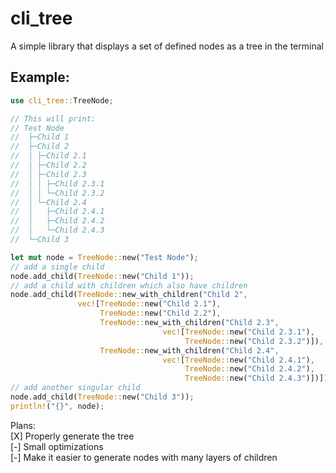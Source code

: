 # cli_tree
A simple library that displays a set of defined nodes as a tree in the terminal

## Example:
```rust
use cli_tree::TreeNode;

// This will print:
// Test Node
//  ├─Child 1
//  ├─Child 2
//  │ ├─Child 2.1
//  │ ├─Child 2.2
//  │ ├─Child 2.3
//  │ │ ├─Child 2.3.1
//  │ │ └─Child 2.3.2
//  │ └─Child 2.4
//  │   ├─Child 2.4.1
//  │   ├─Child 2.4.2
//  │   └─Child 2.4.3
//  └─Child 3

let mut node = TreeNode::new("Test Node");
// add a single child
node.add_child(TreeNode::new("Child 1"));
// add a child with children which also have children
node.add_child(TreeNode::new_with_children("Child 2",
               vec![TreeNode::new("Child 2.1"),
                    TreeNode::new("Child 2.2"),
                    TreeNode::new_with_children("Child 2.3",
                                  vec![TreeNode::new("Child 2.3.1"),
                                       TreeNode::new("Child 2.3.2")]),
                    TreeNode::new_with_children("Child 2.4",
                                  vec![TreeNode::new("Child 2.4.1"),
                                       TreeNode::new("Child 2.4.2"),
                                       TreeNode::new("Child 2.4.3")])]));
// add another singular child
node.add_child(TreeNode::new("Child 3"));
println!("{}", node);
```

Plans:\
[X] Properly generate the tree\
[-] Small optimizations\
[-] Make it easier to generate nodes with many layers of children

